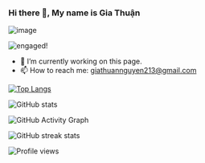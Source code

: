 ### Hi there 👋, My name is Gia Thuận
![image](https://user-images.githubusercontent.com/86192249/191790915-e48a9982-6f33-4a75-9b1a-55c598ee1e2f.png)

![engaged!](https://user-images.githubusercontent.com/86192249/191794353-28de03b1-18a5-45ff-8c13-66cd322da018.gif)


- 🔭 I’m currently working on this page. 
- 📫 How to reach me: giathuannguyen213@gmail.com 


 

[![Top Langs](https://github-readme-stats.vercel.app/api/top-langs/?username=GiaThuanKaren)](https://github.com/anuraghazra/github-readme-stats)

![GitHub stats](https://github-readme-stats.vercel.app/api?username=GiaThuanKaren&show_icons=true)  

![GitHub Activity Graph](https://activity-graph.herokuapp.com/graph?username=GiaThuanKaren)  

![GitHub streak stats](https://github-readme-streak-stats.herokuapp.com/?user=GiaThuanKaren)  

![Profile views](https://gpvc.arturio.dev/GiaThuanKaren)  

